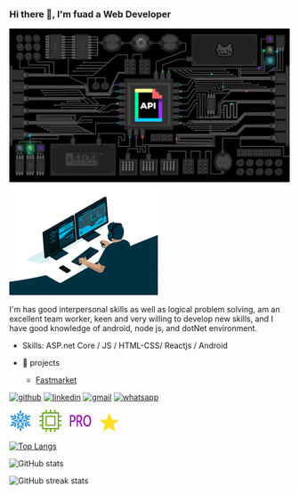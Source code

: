 ### Hi there 👋, I'm fuad a Web Developer 

![Web Developer ](https://github.com/fuad-bassam/fuad-bassam/blob/main/jif1.gif)
![Web Developer ](https://github.com/fuad-bassam/fuad-bassam/blob/main/jif2.gif)

I'm has good interpersonal skills as well as logical problem solving, am an excellent team worker, keen and very willing to develop new skills, and I have good knowledge of android, node js, and dotNet environment.

- Skills: ASP.net Core / JS / HTML-CSS/ Reactjs / Android

- 🔭 projects 
  - [Fastmarket](https://fastmarketfinal.azurewebsites.net)

[<img src='https://cdn.jsdelivr.net/npm/simple-icons@3.0.1/icons/github.svg' alt='github' height='40'>](https://github.com/fuad-bassam)  [<img src='https://cdn.jsdelivr.net/npm/simple-icons@3.0.1/icons/linkedin.svg' alt='linkedin' height='40'>](https://www.linkedin.com/in/fuad-bassam/)  [<img src='https://cdn.jsdelivr.net/npm/simple-icons@3.0.1/icons/gmail.svg' alt='gmail' height='40'>](f.man.x99@gmail.com)  [<img src='https://cdn.jsdelivr.net/npm/simple-icons@3.0.1/icons/whatsapp.svg' alt='whatsapp' height='40'>](+962790941468)  

<a href='https://archiveprogram.github.com/'><img src='https://raw.githubusercontent.com/acervenky/animated-github-badges/master/assets/acbadge.gif' width='40' height='40'></a> <a href='https://docs.github.com/en/developers'><img src='https://raw.githubusercontent.com/acervenky/animated-github-badges/master/assets/devbadge.gif' width='40' height='40'></a> <a href='https://github.com/pricing'><img src='https://raw.githubusercontent.com/acervenky/animated-github-badges/master/assets/pro.gif' width='40' height='40'></a> <a href='https://stars.github.com/'><img src='https://raw.githubusercontent.com/acervenky/animated-github-badges/master/assets/starbadge.gif' width='35' height='35'></a> 

[![Top Langs](https://github-readme-stats.vercel.app/api/top-langs/?username=fuad-bassam&layout=compact&theme=radical)](https://github.com/anuraghazra/github-readme-stats)

![GitHub stats](https://github-readme-stats.vercel.app/api?username=fuad-bassam&show_icons=true&theme=radical)  

![GitHub streak stats](https://github-readme-streak-stats.herokuapp.com/?user=fuad-bassam&theme=radical)  

